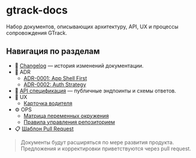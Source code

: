 # gtrack-docs

Набор документов, описывающих архитектуру, API, UX и процессы сопровождения GTrack.

## Навигация по разделам

- 🧭 [Changelog](CHANGELOG.md) — история изменений документации.
- 🧱 ADR
  - [ADR-0001: App Shell First](adr/ADR-0001-app-shell-first.md)
  - [ADR-0002: Auth Strategy](adr/ADR-0002-auth-strategy.md)
- 🔌 [API спецификация](spec/API.md) — публичные эндпоинты и схемы ответов.
- 🎨 UX
  - [Карточка водителя](spec/UX/DRIVER_CARD.md)
- ⚙️ OPS
  - [Матрица переменных окружения](ops/ENV_MATRIX.md)
  - [Правила управления репозиторием](ops/REPO_GOVERNANCE.md)
- 📋 [Шаблон Pull Request](.github/PULL_REQUEST_TEMPLATE.md)

> Документы будут расширяться по мере развития продукта. Предложения и корректировки приветствуются через pull request.
